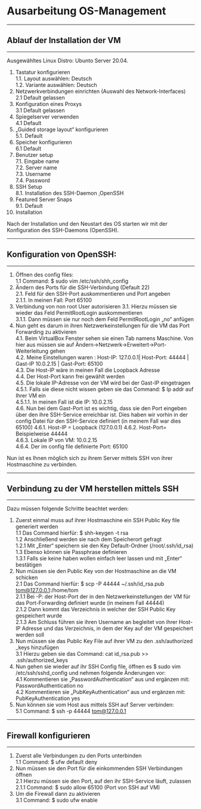 # Ausarbeitung OS-Management
***
## **Ablauf der Installation der VM**
***
Ausgewähltes Linux Distro: Ubunto Server 20.04.
1.	Tastatur konfigurieren  
1.1.	Layout auswählen: Deutsch  
1.2.	Variante auswählen: Deutsch
2.	Netzwerkverbindungen einrichten (Auswahl des Network-Interfaces)  
2.1	Default gelassen
3. Konfiguration eines Proxys  
3.1	Default gelassen  
4.	Spiegelserver verwenden    
4.1	Default  
5.	„Guided storage layout“ konfigurieren  
5.1.	Default  
6.	Speicher konfigurieren   
6.1	Default  
7.	Benutzer setup  
7.1.	Eingabe name  
7.2.	Server name  
7.3.	Username  
7.4.	Password  
8.	SSH Setup  
8.1.	Installation des SSH-Daemon ,OpenSSH   
9.	Featured Server Snaps   
9.1.	Default  
10.	Installation   

Nach der Installation und den Neustart des OS starten wir mit der Konfiguration des SSH-Daemons (OpenSSH).  

***
## **Konfiguration von OpenSSH:**
***
1.	Öffnen des config  files:  
1.1	Command: $ sudo vim /etc/ssh/shh_config  
2.	Ändern des Ports für die SSH-Verbindung (Default 22)  
2.1.	Feld für den SSH-Port auskommentieren und Port angeben  
2.1.1.	In meinen Fall: Port 65100
3.	Verbindung von non root User autorisieren
3.1.	Hierzu müssen sie wieder das Feld PermitRootLogin auskommentieren  
3.1.1.	 Dann müssen sie nur noch dem Feld PermitRootLogin „no“ anfügen  
4.	Nun geht es darum in ihren Netzwerkeinstellungen für die VM das Port Forwarding zu aktivieren  
4.1.	Beim VirtualBox Fenster sehen sie einen Tab namens Maschine. Von hier aus müssen sie auf Ändern->Netzwerk->Erweitert->Port-Weiterleitung gehen  
4.2.	Meine Einstellungen waren :  Host-IP:  127.0.0.1| Host-Port: 44444 | Gast-IP 10.0.2.15 | Gast-Port: 65100  
4.3.	Die Host-IP wäre in meinen Fall die Loopback Adresse     
4.4.	Der Host-Port kann frei gewählt werden  
4.5.	Die lokale IP-Adresse von der VM wird bei der Gast-IP eingetragen   
4.5.1.	Falls sie diese nicht wissen geben sie das Command: $ Ip addr auf Ihrer VM ein   
4.5.1.1. In meinen Fall ist die IP: 10.0.2.15  
4.6.	Nun bei dem Gast-Port ist es wichtig, dass sie den Port eingeben über den ihre SSH-Service erreichbar ist. Dies haben wir vorhin in der config Datei für den SSH-Service definiert (in meinem Fall war dies 65100)
4.6.1.	Host-IP = Loopback (127.0.0.1)
4.6.2.	Host-Port= Beispielweise 44444  
4.6.3.	Lokale IP von VM: 10.0.2.15  
4.6.4.	Der im config file definierte Port: 65100  

Nun ist es Ihnen möglich sich zu ihrem Server mittels SSH von ihrer Hostmaschine zu verbinden.  

***
## **Verbindung zu der VM herstellen mittels SSH**
***
Dazu müssen folgende Schritte beachtet werden:
1.	Zuerst einmal muss auf ihrer Hostmaschine ein SSH Public Key file generiert werden    
1.1	Das Command hierfür: $ shh-keygen -t rsa  
1.2	Anschließend werden sie nach dem Speicherort gefragt  
1.2.1	Mit „Enter“ speichern sie den Key Default-Ordner (/root/.ssh/id_rsa)  
1.3	Ebenso können sie Passphrase definieren  
1.3.1	Falls sie keine haben wollen einfach leer lassen und mit „Enter“ bestätigen  
2.	Nun müssen sie den Public Key von der Hostmaschine an die VM schicken  
2.1	Das Command hierfür: $ scp -P 44444 ~/.ssh/id_rsa.pub  tom@127.0.0.1:/home/tom  
2.1.1	Bei -P: der Host-Port der in den Netzwerkeinstellungen der VM für das Port-Forwarding definiert wurde (in meinem Fall 44444)  
2.1.2	Dann kommt das Verzeichnis in welcher der SSH Public Key gespeichert wurde  
2.1.3 Am Schluss führen sie ihren Username an begleitet von ihrer Host-IP Adresse und das Verzeichnis, in dem der Key auf der VM gespeichert werden soll   
3.	Nun müssen sie das Public Key File auf ihrer VM zu den .ssh/authorized _keys hinzufügen  
3.1	Hierzu geben sie das Command: cat id_rsa.pub  >> .ssh/authorized_keys  
4.	Nun gehen sie wieder auf ihr SSH Config file, öffnen es $ sudo vim /etc/ssh/sshd_config und nehmen folgende Änderungen vor:  
4.1	Kommentieren sie „PasswordAuthentication“ aus und ergänzen mit:  PasswordAuthentication no  
4.2	Kommentieren sie „PubKeyAuthentication“ aus und ergänzen mit: PubKeyAuthentication yes  
5. Nun können sie vom Host aus mittels SSH auf Server verbinden:  
5.1	Command: $ ssh -p 44444 tom@127.0.0.1

***
## **Firewall konfigurieren**
***
1.	Zuerst alle Verbindungen zu den Ports unterbinden  
1.1	Command: $ ufw default deny  
2.	Nun müssen sie den Port für die einkommenden SSH Verbindungen öffnen  
2.1 Hierzu müssen sie den Port, auf den ihr SSH-Service läuft, zulassen  
2.1.1	Command: $ sudo allow 65100 (Port von SSH auf VM)  
3.	Um die Firewall dann zu aktivieren  
3.1	Command: $ sudo ufw enable  

